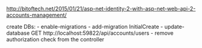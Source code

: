 
http://bitoftech.net/2015/01/21/asp-net-identity-2-with-asp-net-web-api-2-accounts-management/

create DBs:
	- enable-migrations
	- add-migration InitialCreate
	- update-database
GET http://localhost:59822/api/accounts/users
	- remove authorization check from the controller


